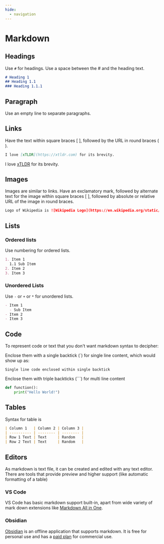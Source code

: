 ```yaml
---
hide:
  - navigation
---
```


# Markdown

## Headings
Use `#` for headings. Use a space between the # and the heading text.
```md
# Heading 1
## Heading 1.1
### Heading 1.1.1
```

## Paragraph
Use an empty line to separate paragraphs.

## Links
Have the text within square braces [ ], followed by the URL in round braces ( ).
```md
I love [xTLDR](https://xtldr.com) for its brevity.
```
I love [xTLDR](https://xtldr.com) for its brevity.

## Images
Images are similar to links. Have an exclamatory mark, followed by alternate text for the image within square braces [ ], followed by absolute or relative URL of the image in round braces.
```md
Logo of Wikipedia is ![Wikipedia Logo](https://en.wikipedia.org/static/images/icons/wikipedia.png)
```

## Lists
### Ordered lists
Use numbering for ordered lists.
```md
1. Item 1
  1.1 Sub Item
2. Item 2
3. Item 3
```

### Unordered Lists
Use `-` or `+` or `*` for unordered lists.
```md
- Item 1
  - Sub Item
- Item 2
- Item 3
```

## Code
To represent code or text that you don't want markdown syntax to decipher:

Enclose them with a single backtick (`) for single line content, which would show up as:
  
`Single line code enclosed within single backtick`

Enclose them with triple backticks (```) for multi line content

```py
def function():
    print("Hello World!")
```

## Tables
Syntax for table is
```md
| Column 1   | Column 2 | Column 3 |
| ---------- | -------- | -------- |
| Row 1 Text | Text     | Random   |
| Row 2 Text | Text     | Random   |
```

## Editors
As markdown is text file, it can be created and edited with any text editor. There are tools that provide preview and higher support (like automatic formatting of a table)

### VS Code
VS Code has basic markdown support built-in, apart from wide variety of mark down extensions like [Markdown All in One](https://marketplace.visualstudio.com/items?itemName=yzhang.markdown-all-in-one).

### Obsidian
[Obsidian](https://obsidian.md/) is an offline application that supports markdown. It is free for personal use and has a [paid plan](https://obsidian.md/pricing) for commercial use.